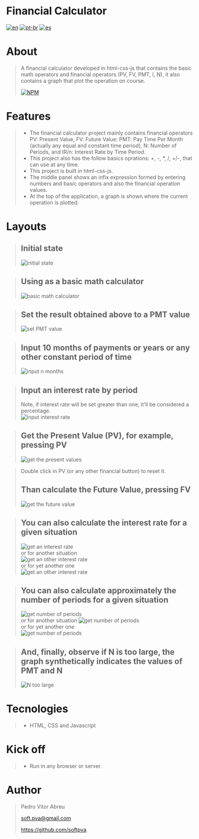 # **Financial Calculator**
[![en](https://img.shields.io/badge/lang-en-red.svg)](./README.md)
[![pt-br](https://img.shields.io/badge/lang-pt--br-green.svg)](./README.pt-br.md)
[![es](https://img.shields.io/badge/lang-es-yellow.svg)](./README.es.md)
  
# About
> A financial calculator developed in html-css-js that contains the basic math operators and financial operators (PV, FV, PMT, I, N), it also contains a graph that plot the operation on course.   
>  
>  
> [![NPM](https://img.shields.io/npm/l/react)](./LICENSE)  

# Features
> - The financial calculator project mainly contains financial operators PV: Present Value, FV: Future Value: PMT: Pay Time Per Month (actually any equal and constant time period), N: Number of Periods, and IR/n: Interest Rate by Time Period.
> - This project also has the follow basics oprations: +, -, *, /, +/-, that can use at any time.
> - This project is built in html-css-js.
> - The middle panel shows an infix expression formed by entering numbers and basic operators and also the financial operation values.
> - At the top of the application, a graph is shown where the current operation is plotted.

# Layouts
> ## Initial state
> ![initial state](./readmeImages/init.gif)  

> ## Using as a basic math calculator  
> ![basic math calculator](./readmeImages/pict_1.gif) 

> ## Set the result obtained above to a PMT value 
> ![set PMT value](./readmeImages/pict_2.gif) 

> ## Input 10 months of payments or years or any other constant period of time  
> ![input n months](./readmeImages/pict_3.gif) 

> ## Input an interest rate by period
> Note, if interest rate will be set greater than one, it'll be considered a percentage.  
> ![input interest rate](./readmeImages/pict_4.gif) 

> ## Get the Present Value (PV), for example, pressing PV
> ![get the present values](./readmeImages/pict_5.gif)  

> Double click in PV (or any other financial button) to reset it.  
> ## Than calculate the Future Value, pressing FV
> ![get the future value](./readmeImages/pict_6.gif) 

> ## You can also calculate the interest rate for a given situation
> ![get an interest rate](./readmeImages/pict_7.gif)  
> or for another situation  
> ![get an other interest rate](./readmeImages/pict_8.gif)  
> or for yet another one  
> ![get an other interest rate](./readmeImages/pict_9.gif)

> ## You can also calculate approximately the number of periods for a given situation
> ![get number of periods](./readmeImages/pict_10.gif)   
> or for another situation
> ![get number of periods](./readmeImages/pict_11.gif)  
> or for yet another one  
> ![get number of periods](./readmeImages/pict_12.gif)  

> ## And, finally, observe if N is too large, the graph synthetically indicates the values of PMT and N
> ![N too large](./readmeImages/pict_13.gif) 

# Tecnologies
> - HTML, CSS and Javascript

# Kick off
> - Run in any browser or server.

# Author
> Pedro Vitor Abreu
>
> <soft.pva@gmail.com>
>
> <https://github.com/softpva>







